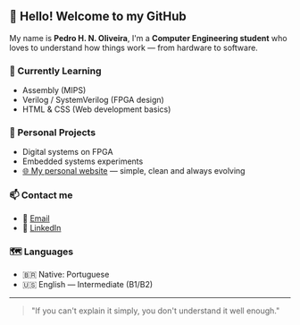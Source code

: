 ## 👋 Hello! Welcome to my GitHub

My name is **Pedro H. N. Oliveira**, I'm a **Computer Engineering student** who loves to understand how things work — from hardware to software.

### 🔭 Currently Learning

- Assembly (MIPS)
- Verilog / SystemVerilog (FPGA design)
- HTML & CSS (Web development basics)

### 🌱 Personal Projects

- Digital systems on FPGA
- Embedded systems experiments
- [🌐 My personal website](https://oliveira223.github.io/bHorses/) — simple, clean and always evolving

### 📫 Contact me

- 📧 [Email](mailto:oliveira.phno@gmail.com)  
- 💼 [LinkedIn](https://www.linkedin.com/in/pedrooliveira223/)

### 🗺️ Languages

- 🇧🇷 Native: Portuguese
- 🇺🇸 English — Intermediate (B1/B2)

---

> "If you can't explain it simply, you don't understand it well enough."
